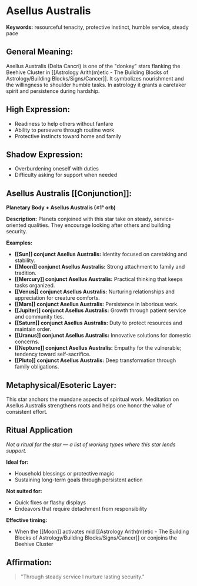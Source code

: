 # Asellus Australis


**Keywords:** resourceful tenacity, protective instinct, humble service, steady pace

## General Meaning:
Asellus Australis (Delta Cancri) is one of the "donkey" stars
flanking the Beehive Cluster in [[Astrology Arith(m)etic - The Building Blocks of Astrology/Building Blocks/Signs/Cancer]]. It symbolizes nourishment
and the willingness to shoulder humble tasks. In astrology it grants a
caretaker spirit and persistence during hardship.

## High Expression:
- Readiness to help others without fanfare
- Ability to persevere through routine work
- Protective instincts toward home and family

## Shadow Expression:
- Overburdening oneself with duties
- Difficulty asking for support when needed

## Asellus Australis [[Conjunction]]:

**Planetary Body + Asellus Australis (≤1° orb)**

**Description:**
Planets conjoined with this star take on steady, service-oriented
qualities. They encourage looking after others and building security.

**Examples:**
- **[[Sun]] conjunct Asellus Australis:** Identity focused on caretaking and
  stability.
- **[[Moon]] conjunct Asellus Australis:** Strong attachment to family and
  tradition.
- **[[Mercury]] conjunct Asellus Australis:** Practical thinking that keeps
  tasks organized.
- **[[Venus]] conjunct Asellus Australis:** Nurturing relationships and
  appreciation for creature comforts.
- **[[Mars]] conjunct Asellus Australis:** Persistence in laborious work.
- **[[Jupiter]] conjunct Asellus Australis:** Growth through patient service and
  community ties.
- **[[Saturn]] conjunct Asellus Australis:** Duty to protect resources and
  maintain order.
- **[[Uranus]] conjunct Asellus Australis:** Innovative solutions for domestic
  concerns.
- **[[Neptune]] conjunct Asellus Australis:** Empathy for the vulnerable;
  tendency toward self-sacrifice.
- **[[Pluto]] conjunct Asellus Australis:** Deep transformation through family
  obligations.

## Metaphysical/Esoteric Layer:
This star anchors the mundane aspects of spiritual work. Meditation on
Asellus Australis strengthens roots and helps one honor the value of
consistent effort.

## Ritual Application
*Not a ritual for the star — a list of working types where this star
lends support.*

**Ideal for:**
- Household blessings or protective magic
- Sustaining long-term goals through persistent action

**Not suited for:**
- Quick fixes or flashy displays
- Endeavors that require detachment from responsibility

**Effective timing:**
- When the [[Moon]] activates mid [[Astrology Arith(m)etic - The Building Blocks of Astrology/Building Blocks/Signs/Cancer]] or conjoins the Beehive Cluster

## Affirmation:

> "Through steady service I nurture lasting security."

